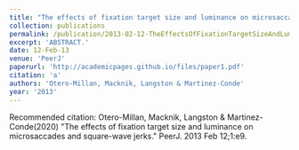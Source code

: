 ```yaml
---
title: "The effects of fixation target size and luminance on microsaccades and square-wave jerks."
collection: publications
permalink: /publication/2013-02-12-TheEffectsOfFixationTargetSizeAndLuminanceOnMicrosaccadesAndSqu
excerpt: 'ABSTRACT.'
date: 12-Feb-13
venue: 'PeerJ'
paperurl: 'http://academicpages.github.io/files/paper1.pdf'
citation: 'a'
authors: 'Otero-Millan, Macknik, Langston & Martinez-Conde'
year: '2013'
---
```


Recommended citation: Otero-Millan, Macknik, Langston & Martinez-Conde(2020) "The effects of fixation target size and luminance on microsaccades and square-wave jerks." PeerJ. 2013 Feb 12;1:e9. 
